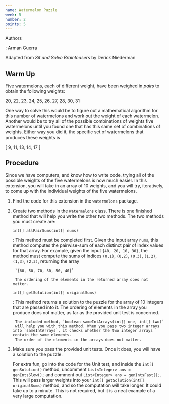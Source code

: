 ```yaml
---
name: Watermelon Puzzle
week: 5
number: 2
points: 5
---
```


Authors

: Arman Guerra

Adapted from *Sit and Solve Brainteasers* by Derick Niederman


## Warm Up

Five watermelons, each of different weight, have been weighed in *pairs*
to obtain the following weights:

20, 22, 23, 24, 25, 26, 27, 28, 30, 31

One way to solve this would be to figure out a mathematical algorithm for this number of watermelons and work out the weight of each watermelon. 
Another would be to try all of the possible combinations of weights five watermelons until you found one that has this same set of combinations of weights.
Either way you did it, the specific set of watermelons that produces these weights is

 [ 9, 11, 13, 14, 17 ]

## Procedure
Since we have computers, and know how to write code, trying all of the possible weights of the five watermelons is now much easier. In this extension, 
you will take in an array of 10 weights, and you will try, iteratively, to come up with the individual weights of the five watermelons.


1. Find the code for this extension in the `watermelons` package.

2. Create two methods in the `Watermelons` class. There is one finished method that will help you write the other two 
	methods. The two methods you must create are:

	`int[] allPairSums(int[] nums)`

	: This method must be completed first.  Given the input array
		`nums`, this method computes the pairwise-sum of each distinct
		pair of index values for that array.  For example, given the
		input `{40, 20, 10, 30}`, the method must compute the sums of
		indices 
		`(0,1)`,
		`(0,2)`,
		`(0,3)`,
		`(1,2)`,
		`(1,3)`,
		`(2,3)`, returning the array

		`{60, 50, 70, 30, 50, 40}`

		The ordering of the elements in the returned array does not matter.
		
	`int[] getSolution(int[] originalSums)`

	: This method returns a solution to the puzzle for the array of 10 integers that are passed into it. The ordering of elements
		in the array you produce does not matter, as far as the provided unit test is concerned. 

		The included method, `boolean sameIntArrays(int[] one, int[] two)` 
		will help you with this method. When you pass two integer arrays into `sameIntArrays`, it checks whether the two integer arrays contain the same elements.
		The order of the elements in the arrays does not matter.

3. Make sure you pass the provided unit tests.  Once it does, you will
	have a solution to the puzzle.

	For extra fun, go into the code for the Unit test, and inside the `int[] genSolution()` method, uncomment `List<Integer> ans = genIntsSlow();`
	and comment out `List<Integer> ans = genIntsFast();`. This will pass larger weights into your `int[] getSolution(int[] originalSums)` method, 
	and so the computation will take longer. It could take up to a minute. This is not required, but it is a neat example of a very large computation.